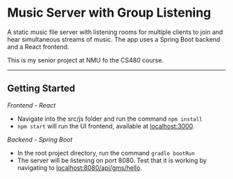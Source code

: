# Music Server with Group Listening

A static music file server with listening rooms for multiple clients to join and hear simultaneous streams of music. The app uses a Spring Boot backend and a React frontend.

This is my senior project at NMU fo the CS480 course.

---

## Getting Started

_Frontend - React_

* Navigate into the src/js folder and run the command `npm install`
* `npm start` will run the UI frontend, available at [localhost:3000](http://localhost:3000).

_Backend - Spring Boot_

* In the root project directory, run the command `gradle bootRun`
* The server will be listening on port 8080. Test that it is working by navigating to [localhost:8080/api/gms/hello](http://localhost:8080/api/gms/hello).